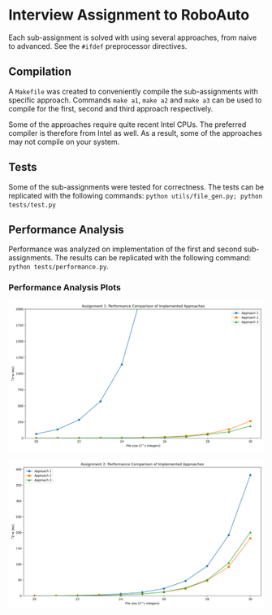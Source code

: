 # Interview Assignment to RoboAuto
Each sub-assignment is solved with using several approaches, from naive to advanced. See the `#ifdef` preprocessor directives.

## Compilation
A `Makefile` was created to conveniently compile the sub-assignments with specific approach. Commands `make a1`, `make a2` and `make a3` can be used to compile for the first, second and third approach respectively.

Some of the approaches require quite recent Intel CPUs. The preferred compiler is therefore from Intel as well. As a result, some of the approaches may not compile on your system.

## Tests
Some of the sub-assignments were tested for correctness. The tests can be replicated with the following commands: `python utils/file_gen.py; python tests/test.py`

## Performance Analysis
Performance was analyzed on implementation of the first and second sub-assignments. The results can be replicated with the following command: `python tests/performance.py`.

### Performance Analysis Plots
![](./figs/assignment_1.png)

![](./figs/assignment_2.png)